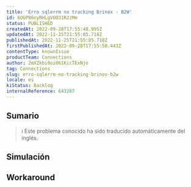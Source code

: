 ```yaml
---
title: 'Erro sqlerrm no tracking Brinox - B2W'
id: 6OGP86nyRHLgVOO31R2zMm
status: PUBLISHED
createdAt: 2022-09-28T17:55:48.995Z
updatedAt: 2022-11-25T21:55:05.718Z
publishedAt: 2022-11-25T21:55:05.718Z
firstPublishedAt: 2022-09-28T17:55:50.443Z
contentType: knownIssue
productTeam: Connections
author: 2mXZkbi0oi061KicTExNjo
tag: Connections
slug: erro-sqlerrm-no-tracking-brinox-b2w
locale: es
kiStatus: Backlog
internalReference: 643287
---
```


## Sumario

>ℹ️ Este problema conocido ha sido traducido automáticamente del inglés.



## Simulación



## Workaround



